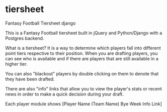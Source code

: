 tiersheet
=========

Fantasy Football Tiersheet django

This is a Fantasy Football tiersheet built in jQuery and Python/Django with a Postgres backend.  

What is a tiersheet?
It is a way to determine which players fall into different point tiers respective to their position. 
When you are drafting players, you can see who is available and if there are players that are still available in a higher tier.

You can also "blackout" players by double clicking on them to denote that they have been drafted.

There are also "info" links that allow you to view the player's stats or recent news in order to make a quick decision during your draft.

Each player module shows [Player Name (Team Name) Bye Week  Info Link]
